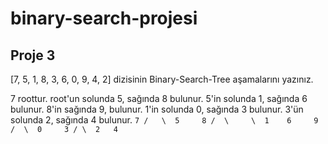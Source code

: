 # binary-search-projesi
## Proje 3
[7, 5, 1, 8, 3, 6, 0, 9, 4, 2] dizisinin Binary-Search-Tree aşamalarını yazınız.

7 roottur. root'un solunda 5, sağında 8 bulunur.
5'in solunda 1, sağında 6 bulunur.
8'in sağında 9, bulunur.
1'in solunda 0, sağında 3 bulunur.
3'ün solunda 2, sağında 4 bulunur.
``
        7
      /   \ 
     5     8
    /  \     \ 
   1    6     9
 /  \ 
0     3
     / \ 
    2   4
    ``
